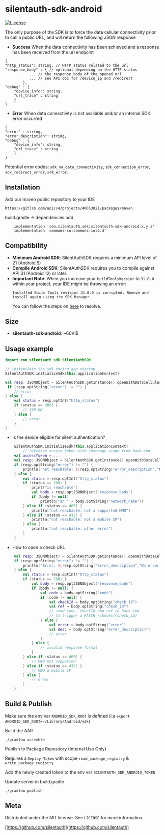 # silentauth-sdk-android

[![License][license-image]][license-url]

The only purpose of the SDK is to force the data cellular connectivity prior to call a public URL, and will return the following JSON response

* **Success**
When the data connectivity has been achieved and a response has been received from the url endpoint
```
{
"http_status": string, // HTTP status related to the url
"response_body" : { // optional depending on the HTTP status
           ... // the response body of the opened url 
           ... // see API doc for /device_ip and /redirect
        },
"debug" : {
    "device_info": string, 
    "url_trace" : string
    }
}
```

* **Error** 
When data connectivity is not available and/or an internal SDK error occurred

```
{
"error" : string,
"error_description": string,
"debug" : {
    "device_info": string, 
    "url_trace" : string
    }
}
```
Potential error codes: `sdk_no_data_connectivity`, `sdk_connection_error`, `sdk_redirect_error`, `sdk_error`.


## Installation

Add our maven public repository to your IDE

```
https://gitlab.com/api/v4/projects/40053021/packages/maven

```

build.gradle -> dependencies add

```
    implementation 'com.silentauth.sdk:silentauth-sdk-android:x.y.z'
    implementation 'commons-io:commons-io:2.4'
```

## Compatibility

 * **Minimum Android SDK**: SilentAuthSDK requires a minimum API level of 21 (Android 5)
 * **Compile Android SDK**: SilentAuthSDK requires you to compile against API 31  (Android 12) or later.
 * **Important Note**: When you increase your `buildToolsVersion` to `31.0.0` within your project, your IDE might be throwing an error:
    ```
    Installed Build Tools revision 31.0.0 is corrupted. Remove and install again using the SDK Manager.
    ```
   You can follow the steps on [here](https://ourcodeworld.com/articles/read/1591/how-to-solve-android-studio-error-installed-build-tools-revision-3100-is-corrupted-remove-and-install-again-using-the-sdk-manager) to resolve.

## Size

 * **silentauth-sdk-android**: ~60KiB

## Usage example


```kotlin
import com.silentauth.sdk.SilentAuthSDK

// instantiate the sdk during app startup
SilentAuthSDK.initializeSdk(this.applicationContext)

val resp: JSONObject = SilentAuthSDK.getInstance().openWithDataCellular(URL(endpoint), false)
 if (resp.optString("error") != "") {
    // error
} else {
    val status = resp.optInt("http_status")
    if (status == 200) {
        // 200 OK
    } else {
        // error
    }
}
```

* Is the device eligible for silent authentication?
```kotlin
    SilentAuthSDK.initializeSdk(this.applicationContext)
        // retreive access token with coverage scope from back-end
    val accessToken = ...
    val resp: JSONObject = SilentAuthSDK.getInstance().openWithDataCellularAndAccessToken(URL("https://eu.api.silentauth.com/coverage/v0.1/device_ip"), accessToken, false)
    if (resp.optString("error") != "") {
        println("not reachable: ${resp.optString("error_description","No error description found")}")
    } else {
        val status = resp.optInt("http_status")
        if (status == 200) {
            print("is reachable")
            val body = resp.optJSONObject("response_body")
            if (body != null)
                println("on " + body.optString("network_name"))
        } else if (status == 400) {
            println("not reachable: not a supported MNO")
        } else if (status == 412) {
            println("not reachable: not a mobile IP")
        } else {
            println("not reachable: other error")   
        }            
    }
```

* How to open a check URL 
```kotlin
    val resp: JSONObject? = SilentAuthSDK.getInstance().openWithDataCellular(URL(checkUrl), false)
    if (resp.optString("error") != "") {
        println("Error: ${resp.optString("error_description","No error description found")}")
    } else {
        val status = resp.optInt("http_status")
        if (status == 200) {
            val body = resp.optJSONObject("response_body")
            if (body != null) {
                val code = body.optString("code")
                if (code != null) {
                    val checkId = body.optString("check_id")
                    val ref = body.optString("check_id")
                    // send code, checkId and ref to back-end 
                    // to trigger a PATCH /checks/{check_id}
                } else {
                    val error = body.optString("error")
                    val desc = body.optString("error_description")
                    // error
                }
            } else {
                // invalid response format
            }
        } else if (status == 400) {
            // MNO not supported
        } else if (status == 412) {
            // MNO a mobile IP
        } else {
            // error
        }
    }

```

## Build & Publish

Make sure the env var `ANDROID_SDK_ROOT` is defined (i.e `export ANDROID_SDK_ROOT=~/Library/Android/sdk`)

Build the AAR
```
./gradlew assemble
```

Publish to Package Repository (Internal Use Only)

Requires a `Deploy-Token` with scope `read_package_registry` & `write_package_registry`

Add the newly created token to the env var `SILENTAUTH_SDK_ANDROID_TOKEN`

Update server in build.gradle

```
./gradlew publish
```

## Meta

Distributed under the MIT license. See ``LICENSE`` for more information.

[https://github.com/silentauth](https://github.com/silentauth)

[license-image]: https://img.shields.io/badge/License-MIT-blue.svg
[license-url]: LICENSE
